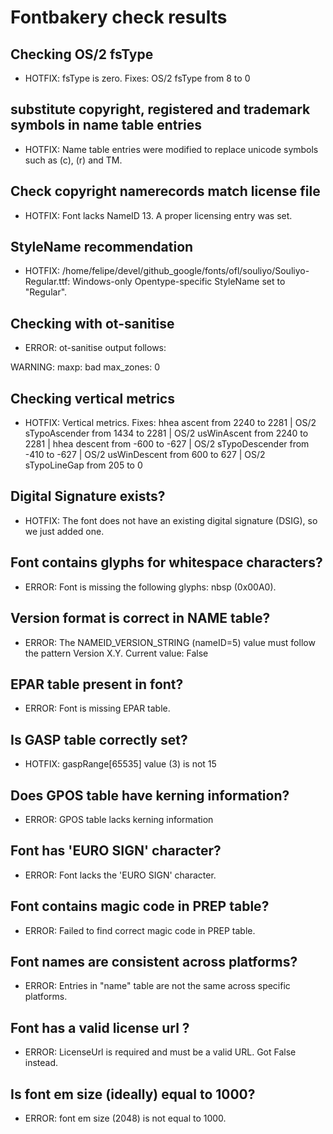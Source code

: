 # Fontbakery check results
## Checking OS/2 fsType
* HOTFIX: fsType is zero. Fixes: OS/2 fsType from 8 to 0

## substitute copyright, registered and trademark symbols in name table entries
* HOTFIX: Name table entries were modified to replace unicode symbols such as (c), (r) and TM.

## Check copyright namerecords match license file
* HOTFIX: Font lacks NameID 13. A proper licensing entry was set.

## StyleName recommendation
* HOTFIX: /home/felipe/devel/github_google/fonts/ofl/souliyo/Souliyo-Regular.ttf: Windows-only Opentype-specific StyleName set to "Regular".

## Checking with ot-sanitise
* ERROR: ot-sanitise output follows:

WARNING: maxp: bad max_zones: 0



## Checking vertical metrics
* HOTFIX: Vertical metrics. Fixes: hhea ascent from 2240 to 2281 | OS/2 sTypoAscender from 1434 to 2281 | OS/2 usWinAscent from 2240 to 2281 | hhea descent from -600 to -627 | OS/2 sTypoDescender from -410 to -627 | OS/2 usWinDescent from 600 to 627 | OS/2 sTypoLineGap from 205 to 0

## Digital Signature exists?
* HOTFIX: The font does not have an existing digital signature (DSIG), so we just added one.

## Font contains glyphs for whitespace characters?
* ERROR: Font is missing the following glyphs: nbsp (0x00A0).

## Version format is correct in NAME table?
* ERROR: The NAMEID_VERSION_STRING (nameID=5) value must follow the pattern Version X.Y. Current value: False

## EPAR table present in font?
* ERROR: Font is missing EPAR table.

## Is GASP table correctly set?
* HOTFIX: gaspRange[65535] value (3) is not 15

## Does GPOS table have kerning information?
* ERROR: GPOS table lacks kerning information

## Font has 'EURO SIGN' character?
* ERROR: Font lacks the 'EURO SIGN' character.

## Font contains magic code in PREP table?
* ERROR: Failed to find correct magic code in PREP table.

## Font names are consistent across platforms?
* ERROR: Entries in "name" table are not the same across specific platforms.

## Font has a valid license url ?
* ERROR: LicenseUrl is required and must be a valid URL. Got False instead.

## Is font em size (ideally) equal to 1000?
* ERROR: font em size (2048) is not equal to 1000.

